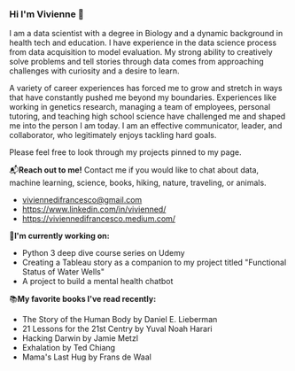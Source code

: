 ### Hi I'm Vivienne 👋

I am a data scientist with a degree in Biology and a dynamic background in health tech and education. I have experience in the data science process from data acquisition to model evaluation. My strong ability to creatively solve problems and tell stories through data comes from approaching challenges with curiosity and a desire to learn.

A variety of career experiences has forced me to grow and stretch in ways that have constantly pushed me beyond my boundaries. Experiences like working in genetics research, managing a team of employees, personal tutoring, and teaching high school science have challenged me and shaped me into the person I am today. I am an effective communicator, leader, and collaborator, who legitimately enjoys tackling hard goals.

Please feel free to look through my projects pinned to my page.



:mailbox_with_mail:**Reach out to me!**
Contact me if you would like to chat about data, machine learning, science, books, hiking, nature, traveling, or animals.
- viviennedifrancesco@gmail.com
- https://www.linkedin.com/in/vivienned/
- https://viviennedifrancesco.medium.com/



:wrench:**I'm currently working on:**
- Python 3 deep dive course series on Udemy
- Creating a Tableau story as a companion to my project titled "Functional Status of Water Wells" 
- A project to build a mental health chatbot



:books:**My favorite books I've read recently:**
- The Story of the Human Body by Daniel E. Lieberman
- 21 Lessons for the 21st Centry by Yuval Noah Harari
- Hacking Darwin by Jamie Metzl
- Exhalation by Ted Chiang
- Mama's Last Hug by Frans de Waal
